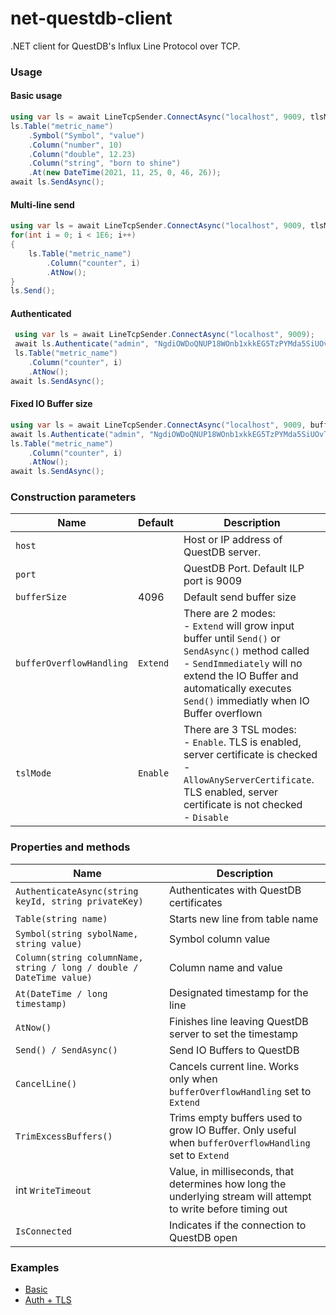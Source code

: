 # net-questdb-client

.NET client for QuestDB's Influx Line Protocol over TCP.

### Usage

#### Basic usage

```c#
using var ls = await LineTcpSender.ConnectAsync("localhost", 9009, tlsMode: TlsMode.Disable);
ls.Table("metric_name")
    .Symbol("Symbol", "value")
    .Column("number", 10)
    .Column("double", 12.23)
    .Column("string", "born to shine")
    .At(new DateTime(2021, 11, 25, 0, 46, 26));
await ls.SendAsync();
```

#### Multi-line send

```c#
using var ls = await LineTcpSender.ConnectAsync("localhost", 9009, tlsMode: TlsMode.Disable);
for(int i = 0; i < 1E6; i++)
{
    ls.Table("metric_name")
        .Column("counter", i)
        .AtNow();
}
ls.Send();
```

#### Authenticated

```c#
 using var ls = await LineTcpSender.ConnectAsync("localhost", 9009);
 await ls.Authenticate("admin", "NgdiOWDoQNUP18WOnb1xkkEG5TzPYMda5SiUOvT1K0U=");
 ls.Table("metric_name")
    .Column("counter", i)
    .AtNow();
await ls.SendAsync();
```

#### Fixed IO Buffer size

```c#
using var ls = await LineTcpSender.ConnectAsync("localhost", 9009, bufferOverflowHandling: BufferOverflowHandling.SendImmediately);
await ls.Authenticate("admin", "NgdiOWDoQNUP18WOnb1xkkEG5TzPYMda5SiUOvT1K0U=");
ls.Table("metric_name")
    .Column("counter", i)
    .AtNow();
await ls.SendAsync();
```

### Construction parameters

| Name                     | Default  | Description                                                                                                                                                                                                                            |
| ------------------------ | -------- | -------------------------------------------------------------------------------------------------------------------------------------------------------------------------------------------------------------------------------------- |
| `host`                   |          | Host or IP address of QuestDB server.                                                                                                                                                                                                   |
| `port`                   |          | QuestDB Port. Default ILP port is 9009                                                                                                                                                                                                 |
| `bufferSize`             | 4096     | Default send buffer size                                                                                                                                                                                                               |
| `bufferOverflowHandling` | `Extend` | There are 2 modes: <br/> - `Extend` will grow input buffer until `Send()` or `SendAsync()` method called<br/> - `SendImmediately` will no extend the IO Buffer and automatically executes `Send()` immediatly when IO Buffer overflown |
| `tslMode`                | `Enable` | There are 3 TSL modes:<br/>- `Enable`. TLS is enabled, server certificate is checked<br/> - `AllowAnyServerCertificate`. TLS enabled, server certificate is not checked<br/>- `Disable`                                                |

### Properties and methods

| Name                                                                 | Description                                                                                                    |
| -------------------------------------------------------------------- | -------------------------------------------------------------------------------------------------------------- |
| `AuthenticateAsync(string keyId, string privateKey)`                 | Authenticates with QuestDB certificates                                                                        |
| `Table(string name)`                                                 | Starts new line from table name                                                                                |
| `Symbol(string sybolName, string value)`                             | Symbol column value                                                                                            |
| `Column(string columnName, string / long / double / DateTime value)` | Column name and value                                                                                          |
| `At(DateTime / long timestamp)`                                      | Designated timestamp for the line                                                                              |
| `AtNow()`                                                            | Finishes line leaving QuestDB server to set the timestamp                                                      |
| `Send() / SendAsync() `                                              | Send IO Buffers to QuestDB                                                                                     |
| `CancelLine()`                                                       | Cancels current line. Works only when `bufferOverflowHandling` set to `Extend`                                 |
| `TrimExcessBuffers()`                                                | Trims empty buffers used to grow IO Buffer. Only useful when `bufferOverflowHandling` set to `Extend`          |
| int `WriteTimeout`                                                   | Value, in milliseconds, that determines how long the underlying stream will attempt to write before timing out |
| `IsConnected`                                                        | Indicates if the connection to QuestDB open                                                                    |

### Examples

* [Basic](src/example-basic/Program.cs)
* [Auth + TLS](src/example-auth-tls/Program.cs)
